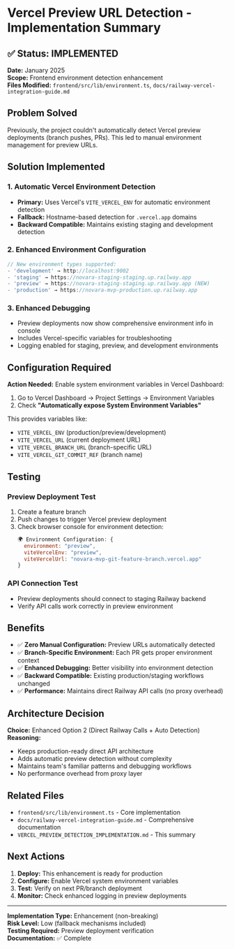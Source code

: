 # Vercel Preview URL Detection - Implementation Summary

## ✅ Status: IMPLEMENTED

**Date:** January 2025  
**Scope:** Frontend environment detection enhancement  
**Files Modified:** `frontend/src/lib/environment.ts`, `docs/railway-vercel-integration-guide.md`

## Problem Solved

Previously, the project couldn't automatically detect Vercel preview deployments (branch pushes, PRs). This led to manual environment management for preview URLs.

## Solution Implemented

### 1. Automatic Vercel Environment Detection
- **Primary:** Uses Vercel's `VITE_VERCEL_ENV` for automatic environment detection
- **Fallback:** Hostname-based detection for `.vercel.app` domains
- **Backward Compatible:** Maintains existing staging and development detection

### 2. Enhanced Environment Configuration

```typescript
// New environment types supported:
- 'development' → http://localhost:9002
- 'staging' → https://novara-staging-staging.up.railway.app  
- 'preview' → https://novara-staging-staging.up.railway.app (NEW)
- 'production' → https://novara-mvp-production.up.railway.app
```

### 3. Enhanced Debugging
- Preview deployments now show comprehensive environment info in console
- Includes Vercel-specific variables for troubleshooting
- Logging enabled for staging, preview, and development environments

## Configuration Required

**Action Needed:** Enable system environment variables in Vercel Dashboard:

1. Go to Vercel Dashboard → Project Settings → Environment Variables
2. Check **"Automatically expose System Environment Variables"**

This provides variables like:
- `VITE_VERCEL_ENV` (production/preview/development)
- `VITE_VERCEL_URL` (current deployment URL)
- `VITE_VERCEL_BRANCH_URL` (branch-specific URL)
- `VITE_VERCEL_GIT_COMMIT_REF` (branch name)

## Testing

### Preview Deployment Test
1. Create a feature branch
2. Push changes to trigger Vercel preview deployment
3. Check browser console for environment detection:
   ```javascript
   🌍 Environment Configuration: {
     environment: "preview",
     viteVercelEnv: "preview",
     viteVercelUrl: "novara-mvp-git-feature-branch.vercel.app"
   }
   ```

### API Connection Test
- Preview deployments should connect to staging Railway backend
- Verify API calls work correctly in preview environment

## Benefits

- ✅ **Zero Manual Configuration:** Preview URLs automatically detected
- ✅ **Branch-Specific Environment:** Each PR gets proper environment context
- ✅ **Enhanced Debugging:** Better visibility into environment detection
- ✅ **Backward Compatible:** Existing production/staging workflows unchanged
- ✅ **Performance:** Maintains direct Railway API calls (no proxy overhead)

## Architecture Decision

**Choice:** Enhanced Option 2 (Direct Railway Calls + Auto Detection)  
**Reasoning:** 
- Keeps production-ready direct API architecture
- Adds automatic preview detection without complexity
- Maintains team's familiar patterns and debugging workflows
- No performance overhead from proxy layer

## Related Files

- `frontend/src/lib/environment.ts` - Core implementation
- `docs/railway-vercel-integration-guide.md` - Comprehensive documentation
- `VERCEL_PREVIEW_DETECTION_IMPLEMENTATION.md` - This summary

## Next Actions

1. **Deploy:** This enhancement is ready for production
2. **Configure:** Enable Vercel system environment variables
3. **Test:** Verify on next PR/branch deployment
4. **Monitor:** Check enhanced logging in preview deployments

---

**Implementation Type:** Enhancement (non-breaking)  
**Risk Level:** Low (fallback mechanisms included)  
**Testing Required:** Preview deployment verification  
**Documentation:** ✅ Complete